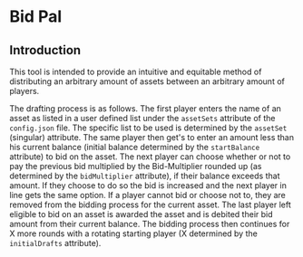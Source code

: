 # Bid Pal

## Introduction

This tool is intended to provide an intuitive and equitable method of distributing an arbitrary amount of assets between
an arbitrary amount of players.

The drafting process is as follows. The first player enters the name of an asset as listed in a user defined list under
the `assetSets` attribute of the `config.json` file. The specific list to be used is determined by the `assetSet`
(singular) attribute. The same player then get's to enter an amount less than his current balance (initial balance
determined by the `startBalance` attribute) to bid on the asset. The next player can choose whether or not to pay
the previous bid multiplied by the Bid-Multiplier rounded up (as determined by the `bidMultiplier` attribute), if their
balance exceeds that amount. If they choose to do so the bid is increased and the next player in line gets the same
option. If a player cannot bid or choose not to, they are removed from the bidding process for the current asset. The
last player left eligible to bid on an asset is awarded the asset and is debited their bid amount from their current
balance. The bidding process then continues for X more rounds with a rotating starting player (X determined by the
`initialDrafts` attribute).